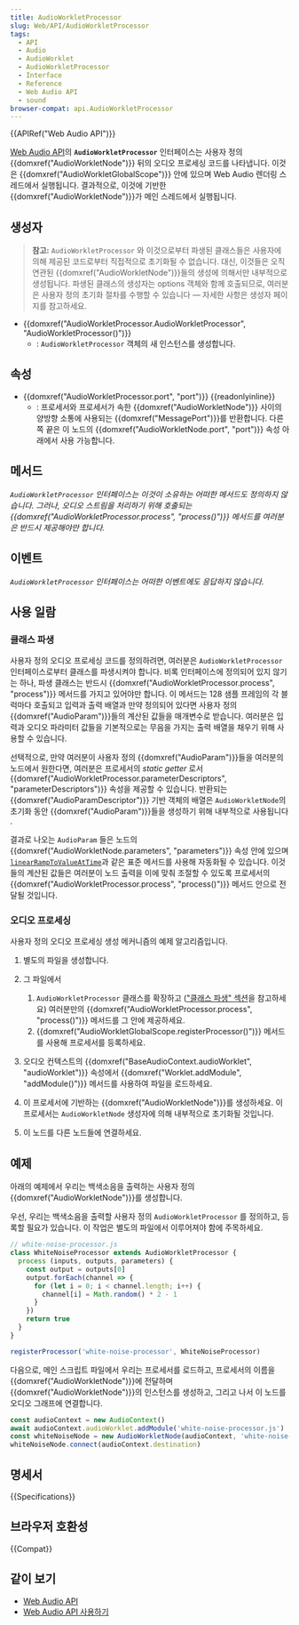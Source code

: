```yaml
---
title: AudioWorkletProcessor
slug: Web/API/AudioWorkletProcessor
tags:
  - API
  - Audio
  - AudioWorklet
  - AudioWorkletProcessor
  - Interface
  - Reference
  - Web Audio API
  - sound
browser-compat: api.AudioWorkletProcessor
---
```

{{APIRef("Web Audio API")}}

[Web Audio API](/ko/docs/Web/API/Web_Audio_API)의 **`AudioWorkletProcessor`** 인터페이스는 사용자 정의 {{domxref("AudioWorkletNode")}} 뒤의 오디오 프로세싱 코드를 나타냅니다. 이것은 {{domxref("AudioWorkletGlobalScope")}} 안에 있으며 Web Audio 렌더링 스레드에서 실행됩니다. 결과적으로, 이것에 기반한 {{domxref("AudioWorkletNode")}}가 메인 스레드에서 실행됩니다.

## 생성자

> **참고:** `AudioWorkletProcessor` 와 이것으로부터 파생된 클래스들은 사용자에 의해 제공된 코드로부터 직접적으로 초기화될 수 없습니다. 대신, 이것들은 오직 연관된 {{domxref("AudioWorkletNode")}}들의 생성에 의해서만 내부적으로 생성됩니다. 파생된 클래스의 생성자는 options 객체와 함께 호출되므로, 여러분은 사용자 정의 초기화 절차를 수행할 수 있습니다 — 자세한 사항은 생성자 페이지를 참고하세요.

- {{domxref("AudioWorkletProcessor.AudioWorkletProcessor", "AudioWorkletProcessor()")}}
  - : `AudioWorkletProcessor` 객체의 새 인스턴스를 생성합니다.

## 속성

- {{domxref("AudioWorkletProcessor.port", "port")}} {{readonlyinline}}
  - : 프로세서와 프로세서가 속한 {{domxref("AudioWorkletNode")}} 사이의 양방향 소통에 사용되는 {{domxref("MessagePort")}}를 반환합니다. 다른 쪽 끝은 이 노드의 {{domxref("AudioWorkletNode.port", "port")}} 속성 아래에서 사용 가능합니다.

## 메서드

_`AudioWorkletProcessor` 인터페이스는 이것이 소유하는 어떠한 메서드도 정의하지 않습니다. 그러나, 오디오 스트림을 처리하기 위해 호출되는 {{domxref("AudioWorkletProcessor.process", "process()")}} 메서드를 여러분은 반드시 제공해야만 합니다._

## 이벤트

_`AudioWorkletProcessor` 인터페이스는 어떠한 이벤트에도 응답하지 않습니다._

## 사용 일람

### 클래스 파생

사용자 정의 오디오 프로세싱 코드를 정의하려면, 여러분은 `AudioWorkletProcessor` 인터페이스로부터 클래스를 파생시켜야 합니다. 비록 인터페이스에 정의되어 있지 않기는 하나, 파생 클래스는 반드시 {{domxref("AudioWorkletProcessor.process", "process")}} 메서드를 가지고 있어야만 합니다. 이 메서드는 128 샘플 프레임의 각 블럭마다 호출되고 입력과 출력 배열과 만약 정의되어 있다면 사용자 정의 {{domxref("AudioParam")}}들의 계산된 값들을 매개변수로 받습니다. 여러분은 입력과 오디오 파라미터 값들을 기본적으로는 무음을 가지는 출력 배열을 채우기 위해 사용할 수 있습니다.

선택적으로, 만약 여러분이 사용자 정의 {{domxref("AudioParam")}}들을 여러분의 노드에서 원한다면, 여러분은 프로세서의 _static getter_ 로서 {{domxref("AudioWorkletProcessor.parameterDescriptors", "parameterDescriptors")}} 속성을 제공할 수 있습니다. 반환되는 {{domxref("AudioParamDescriptor")}} 기반 객체의 배열은 `AudioWorkletNode`의 초기화 동안 {{domxref("AudioParam")}}들을 생성하기 위해 내부적으로 사용됩니다 .

결과로 나오는 `AudioParam` 들은 노드의 {{domxref("AudioWorkletNode.parameters", "parameters")}} 속성 안에 있으며 [`linearRampToValueAtTime`](/ko/docs/Web/API/AudioParam/linearRampToValueAtTime)과 같은 표준 메서드를 사용해 자동화될 수 있습니다. 이것들의 계산된 값들은 여러분이 노드 출력을 이에 맞춰 조절할 수 있도록 프로세서의 {{domxref("AudioWorkletProcessor.process", "process()")}} 메서드 안으로 전달될 것입니다.

### 오디오 프로세싱

사용자 정의 오디오 프로세싱 생성 메커니즘의 예제 알고리즘입니다.

1.  별도의 파일을 생성합니다.
2.  그 파일에서

    1.  `AudioWorkletProcessor` 클래스를 확장하고 (["클래스 파생" 섹션](#클래스_파생)을 참고하세요) 여러분만의 {{domxref("AudioWorkletProcessor.process", "process()")}} 메서드를 그 안에 제공하세요.
    2.  {{domxref("AudioWorkletGlobalScope.registerProcessor()")}} 메서드를 사용해 프로세서를 등록하세요.

3.  오디오 컨텍스트의 {{domxref("BaseAudioContext.audioWorklet", "audioWorklet")}} 속성에서 {{domxref("Worklet.addModule", "addModule()")}} 메서드를 사용하여 파일을 로드하세요.
4.  이 프로세서에 기반하는 {{domxref("AudioWorkletNode")}}를 생성하세요. 이 프로세서는 `AudioWorkletNode` 생성자에 의해 내부적으로 초기화될 것입니다.
5.  이 노드를 다른 노드들에 연결하세요.

## 예제

아래의 예제에서 우리는 백색소음을 출력하는 사용자 정의 {{domxref("AudioWorkletNode")}}를 생성합니다.

우선, 우리는 백색소음을 출력할 사용자 정의 `AudioWorkletProcessor` 를 정의하고, 등록할 필요가 있습니다. 이 작업은 별도의 파일에서 이루어져야 함에 주목하세요.

```js
// white-noise-processor.js
class WhiteNoiseProcessor extends AudioWorkletProcessor {
  process (inputs, outputs, parameters) {
    const output = outputs[0]
    output.forEach(channel => {
      for (let i = 0; i < channel.length; i++) {
        channel[i] = Math.random() * 2 - 1
      }
    })
    return true
  }
}

registerProcessor('white-noise-processor', WhiteNoiseProcessor)
```

다음으로, 메인 스크립트 파일에서 우리는 프로세서를 로드하고, 프로세서의 이름을 {{domxref("AudioWorkletNode")}}에 전달하며 {{domxref("AudioWorkletNode")}}의 인스턴스를 생성하고, 그리고 나서 이 노드를 오디오 그래프에 연결합니다.

```js
const audioContext = new AudioContext()
await audioContext.audioWorklet.addModule('white-noise-processor.js')
const whiteNoiseNode = new AudioWorkletNode(audioContext, 'white-noise-processor')
whiteNoiseNode.connect(audioContext.destination)
```

## 명세서

{{Specifications}}

## 브라우저 호환성

{{Compat}}

## 같이 보기

- [Web Audio API](/ko/docs/Web/API/Web_Audio_API)
- [Web Audio API 사용하기](/ko/docs/Web/API/Web_Audio_API/Using_Web_Audio_API)
